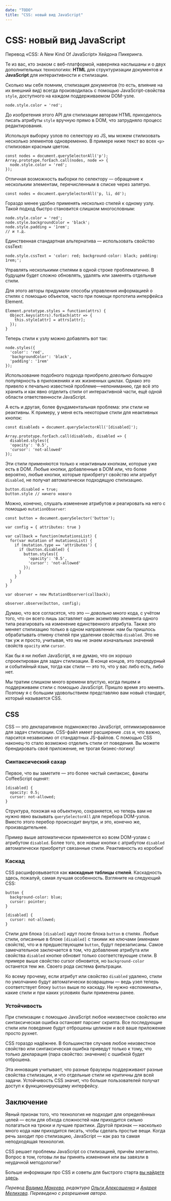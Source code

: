 ```yaml
---
date: "TODO"
title: "CSS: новый вид JavaScript"
---
```


# CSS: новый вид JavaScript

Перевод «CSS: A New Kind Of JavaScript» Хейдона Пикеринга.

Те из вас, кто знаком с веб-платформой, наверняка наслышаны и о двух дополнительных технологиях: **HTML** для структуризации документов и **JavaScript** для интерактивности и стилизации.

Сколько мы себя помним, стилизация документов (то есть, влияние на их внешний вид) всегда производилась с помощью JavaScript-свойства `style`, доступного на каждом поддерживаемом DOM-узле.

    node.style.color = 'red';

До изобретения этого API для стилизации авторам HTML приходилось писать атрибуты `style` вручную прямо в DOM, что затрудняло процесс редактирования.

Используя выборку узлов по селектору из JS, мы можем стилизовать несколько элементов одновременно. В примере ниже текст во всех `<p>` стилизован красным цветом.

    const nodes = document.querySelectorAll('p');
    Array.prototype.forEach.call(nodes, node => {
      node.style.color = 'red';
    });

Отличная возможность выборки по селектору — обращение к нескольким элементам, перечисленным в списке через запятую.

    const nodes = document.querySelectorAll('p, li, dd');

Гораздо менее удобно применять несколько стилей к одному узлу. Такой подход быстро становится слишком многословным:

    node.style.color = 'red';
    node.style.backgroundColor = 'black';
    node.style.padding = '1rem';
    // и т.д.

Единственная стандартная альтернатива — использовать свойство cssText:

    node.style.cssText = 'color: red; background-color: black; padding: 1rem;';

Управлять несколькими стилями в одной строке проблематично. В будущем будет сложно обновлять, удалять или заменять отдельные стили.

Для этого авторы придумали способы управления информацией о стилях с помощью объектов, часто при помощи прототипа интерфейса Element.

    Element.prototype.styles = function(attrs) {
      Object.keys(attrs).forEach(attr => {
        this.style[attr] = attrs[attr];
      });
    }

Теперь стили к узлу можно добавлять вот так:

    node.styles({
      'color': 'red',
      'backgroundColor': 'black',
      'padding': '1rem'
    });

Использование подобного подхода приобрело _довольно большую_ популярность в приложениях и их жизненных циклах. Однако это привело к печально известной проблеме—непониманию, где всё это хранить и как явно отделить стили от интерактивной части, ещё одной области ответственности JavaScript.

А есть и другая, более фундаментальная проблема: эти стили не реактивны. К примеру, у меня есть некоторые стили для неактивных кнопок:

    const disableds = document.querySelectorAll('[disabled]');

    Array.prototype.forEach.call(disableds, disabled => {
      disabled.styles({
      'opacity': '0.5',
      'cursor': 'not-allowed'
    });

Эти стили применяются только к неактивным кнопкам, которые уже есть в DOM. Любые кнопки, добавленные в DOM или, что более вероятно, любые кнопки, которые приобретут свойство или атрибут `disabled`, не получат автоматически подходящую стилизацию.

    button.disabled = true;
    button.style // ничего нового

Можно, конечно, слушать изменение атрибутов и реагировать на него с помощью `mutationObserver`:

    const button = document.querySelector('button');

    var config = { attributes: true }

    var callback = function(mutationsList) {
      for(var mutation of mutationsList) {
        if (mutation.type == 'attributes') {
          if (button.disabled) {
            button.styles({
              'opacity': '0.5',
              'cursor': 'not-allowed'
            });
          }
        }
      }
    }

    var observer = new MutationObserver(callback);

    observer.observe(button, config);

Думаю, что все согласятся, что это — _довольно много_ кода, с учётом того, что он всего лишь заставляет один экземпляр элемента одного типа реагировать на изменение единственного атрибута. Также это меняет стилизацию только в одном направлении: нам бы пришлось обрабатывать отмену стилей при удалении свойства `disabled`. Это не так уж и просто, учитывая, что мы не знаем изначальных значений свойств `opacity` или `cursor`.

Как бы я ни любил JavaScript, я не думаю, что он хорошо спроектирован для задач стилизации. В конце концов, это процедурный и событийный язык, тогда как стили — это то, что у вас либо есть, либо нет.

Мы тратим слишком много времени впустую, когда пишем и поддерживаем стили с помощью JavaScript. Пришло время это менять. Поэтому я с большим удовольствием представляю вам новый стандарт, который называется CSS.

## CSS

CSS — это декларативное подмножество JavaScript, оптимизированное для задач стилизации. CSS-файл имеет расширение .css и, что важно, парсится независимо от стандартных JS-файлов. С помощью CSS наконец-то стало возможно отделить стили от поведения. Вы можете брендировать своё приложение, не трогая бизнес-логику!

### Синтаксический сахар

Первое, что вы заметите — это более чистый синтаксис, фанаты CoffeeScript оценят:

    [disabled] {
      opacity: 0.5;
      cursor: not-allowed;
    }

Структура, похожая на объектную, сохраняется, но теперь вам не нужно явно вызывать `querySelectorAll` для перебора DOM-узлов. Вместо этого перебор происходит внутри, и это, конечно же, производительнее.

Пример выше автоматически применяется ко всем DOM-узлам с атрибутом `disabled`. Более того, все _новые_ кнопки с атрибутом `disabled` автоматически приобретут связанные стили. Реактивность из коробки!

### Каскад

CSS расшифровывается как **каскадные таблицы стилей**. Каскадность здесь, пожалуй, самая лучшая особенность. Взгляните на следующий CSS:

    button {
      background-color: blue;
      cursor: pointer;
    }

    [disabled] {
      cursor: not-allowed;
    }

Стили для блока `[disabled]` идут после блока `button` в стилях. Любые стили, описанные в блоке `[disabled]` с такими же ключами (именами свойств), что и в предшествующем `button`, будут перезаписаны. Самое замечательное заключается в том, что добавление атрибута или свойства `disabled` кнопке обновит только соответствующие стили. В примере выше свойство cursor обновится, но `background-color` останется тем же. Своего рода система фильтрации.

Ко всему прочему, если атрибут или свойство `disabled` удалено, стили по умолчанию будут автоматически возвращены — ведь узел теперь соответствует блоку `button` выше по каскаду. Не нужно «вспоминать», какие стили и при каких условиях были применены ранее.

### Устойчивость

При стилизации с помощью JavaScript любое неизвестное свойство или синтаксическая ошибка остановят парсинг скрипта. Все последующие стили или поведение будут отброшены целиком и всё ваше приложение просто рухнет.

CSS гораздо надёжнее. В большинстве случаев любое неизвестное свойство или синтаксическая ошибка приведут только к тому, что только декларация (пара свойство: значение) с ошибкой будет отброшена.

Эта инновация учитывает, что разные браузеры поддерживают разные свойства стилизации, и что отдельные стили не критичны для всей задачи. Устойчивость CSS значит, что больше пользователей получат доступ к функционирующему интерфейсу.

## Заключение

Явный признак того, что технология не подходит для определённых целей — если для обхода сложностей нам приходится сильно полагаться на трюки и лучшие практики. Другой признак — насколько много кода нам приходится писать, чтобы сделать простые вещи. Когда речь заходит про стилизацию, JavaScript — как раз та самая неподходящая технология.

CSS решает проблемы JavaScript со стилизацией, причём элегантно. Вопрос в том, готовы ли вы принять изменения или вы завязли в неудачной методологии?

Больше информации про CSS и советы для быстрого старта [вы найдете здесь](https://en.wikipedia.org/wiki/Campus_SuperStar).

_Перевод [Вадима Макеева](https://medium.com/@pepelsbey), редактура [Ольги Алексашенко](https://medium.com/@tachisis) и [Андрея Мелихова](https://medium.com/@amel_true). Переведено с разрешения автора._
